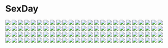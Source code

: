 # SexDay
![](https://konachan.com/image/728dd239002323d2a6b4228b9420e085/Konachan.com%20-%2031566%20blue_eyes%20blush%20breasts%20censored%20cum%20favorite%20game_cg%20gray_hair%20happy_margaret%21%20kokonoka%20navel%20nipples%20rindou_saki%20sex%20spread_legs.jpg)
![](https://konachan.com/jpeg/b551f3aea080ed22838621c76726e708/Konachan.com%20-%20126524%20blue_hair%20d%40i%20hat%20red_eyes%20remilia_scarlet%20short_hair%20touhou%20vampire%20wings.jpg)
![](https://konachan.com/jpeg/4378443275bcb25777387faf8e50812c/Konachan.com%20-%20129464%20ass%20ginko_%28nico%29%20katana%20konpaku_youmu%20moon%20myon%20night%20panties%20skirt%20sword%20thighhighs%20touhou%20underwear%20upskirt%20weapon.jpg)
![](https://konachan.com/image/80ac1c19a577ee5d12b8f05d351397a2/Konachan.com%20-%20186446%20barefoot%20japanese_clothes%20loli%20lzh%20sukuna_shinmyoumaru%20touhou.jpg)
![](https://konachan.com/jpeg/61962b6dbc7da16a6b59e2d7601447e5/Konachan.com%20-%20307616%20azur_lane%20black_hair%20breast_hold%20breasts%20cleavage%20enka_%28bcat%29%20fan%20horns%20japanese_clothes%20kimono%20long_hair%20pantyhose%20transparent%20yellow_eyes.jpg)
![](https://konachan.com/image/dcf7ee52b0819e4ed5e840b92109e9ad/Konachan.com%20-%2023441%20chii%20chobits%20clamp%20elda.jpg)
![](https://konachan.com/image/e0272cac431f93dad3d39705ca586a06/Konachan.com%20-%20183660%20bicolored_eyes%20black_hair%20breasts%20cleavage%20date_a_live%20no_bra%20nyantype%20panties%20scan%20thighhighs%20tokisaki_kurumi%20twintails%20underwear.jpg)
![](https://konachan.com/jpeg/ac83b77eaef00a6f066c66289ddfbb4e/Konachan.com%20-%20180098%20blue_hair%20bow%20dress%20game_cg%20hexenhaus%20himeyanagi_sara%20hug%20iroha_%28unyun%29%20long_hair%20panties%20purple_eyes%20thighhighs%20underwear.jpg)
![](https://konachan.com/jpeg/d52faf9aabe663ea33094a01f313a696/Konachan.com%20-%20181813%20amakura%20ass%20bloomers%20erect_nipples%20game_cg%20kouduki_haruka%20nishinomiya_yuuri%20root_nuko%20sky%20umisora_no_fragments.jpg)
![](https://konachan.com/jpeg/af108d364e063bf2e45d6f541461f094/Konachan.com%20-%20287421%20asa_project%20ass%20bikini%20blush%20breasts%20brown_hair%20game_cg%20green_eyes%20izumi_konatsu%20short_hair%20sideboob%20swimsuit%20tagme_%28artist%29%20topless%20wet%20wink.jpg)
![](https://konachan.com/image/42231d453deca5f5c5c42f2ea2f2d550/Konachan.com%20-%2086526%20bath%20bathtub%20hirasawa_ui%20kiss%20k-on%21%20nude.jpg)
![](https://konachan.com/jpeg/41350b206523310de6648e8058038d58/Konachan.com%20-%2098293%20domco%20headphones%20kagamine_len%20kagamine_rin%20len_append%20male%20rin_append%20vocaloid.jpg)
![](https://konachan.com/jpeg/bd8927e54d6506f9dec6de479d4cf280/Konachan.com%20-%2088698%20monochrome%20tengen_toppa_gurren_lagann%20yoko_littner.jpg)
![](https://konachan.com/image/f8a49ba0d93f861393ccd74115227a17/Konachan.com%20-%20240038%20bicycle%20bike_shorts%20black_hair%20blue_eyes%20building%20city%20glasses%20original%20pink_eyes%20ponytail%20scenic%20short_hair%20shorts%20stairs%20sunglasses%20tienao%20tree.jpg)
![](https://konachan.com/jpeg/cd8204dc53e2b920ab0b17e80b4c7343/Konachan.com%20-%20222365%20aqua_hair%20colorful_aquarium%20fuyuzuki_gato%20hatsune_miku%20long_hair%20skirt%20thighhighs%20twintails%20vocaloid.jpg)
![](https://konachan.com/image/84767229c7e1c82a295826cd7632e1bd/Konachan.com%20-%20286588%20anus%20blush%20breasts%20brown_eyes%20brown_hair%20cian_yo%20condom%20d.va%20food%20hat%20long_hair%20mecha%20mechagirl%20navel%20nipples%20overwatch%20penis%20pubic_hair%20pussy%20tears.jpg)
![](https://konachan.com/image/51910d000dabaec49e24057d259431a1/Konachan.com%20-%2017097%20aika_s_granzchesta%20akira_e_ferrari%20alice_carroll%20alicia_florence%20aria%20aria_pokoteng%20athena_glory%20hime_m_granzchesta%20maa%20mizunashi_akari.jpg)
![](https://konachan.com/jpeg/2c8e1a99351ca865a8dfab6764b40d6d/Konachan.com%20-%20303980%20apron%20blue_eyes%20blush%20brown_hair%20catgirl%20garter_belt%20headdress%20loli%20maid%20original%20stockings%20tail%20tokenbox%20twintails%20waitress%20white%20wristwear.jpg)
![](https://konachan.com/jpeg/fe97d47255730d6dfd1f4250cd4c67ac/Konachan.com%20-%20234708%202girls%20aqua_eyes%20autumn%20bikini%20blush%20breasts%20brown_hair%20cameltoe%20cleavage%20futaba_chisa%20game_cg%20long_hair%20lovematic%20peko%20swimsuit%20tree%20twintails.jpg)
![](https://konachan.com/image/27be2e56a10d1884a5a08697747e2ca1/Konachan.com%20-%20290553%20admiral_hipper_%28azur_lane%29%20anthropomorphism%20azur_lane%20blonde_hair%20doitsu_no_kagaku%20flowers%20green_eyes%20long_hair.jpg)
![](https://konachan.com/image/5879e72048012c11dad27279bd42c50c/Konachan.com%20-%2016103%20mikeou%20minakami_shirayuki%20sister_princess.jpg)
![](https://konachan.com/jpeg/c1dcc5134b9fa31c4ebf42de73a07f4c/Konachan.com%20-%2093285%20gachapoid%20green_eyes%20monochrome%20ruu%20vocaloid.jpg)
![](https://konachan.com/image/10719c72dffd1c796ec03807851d1ddf/Konachan.com%20-%2087139%20asami_%28undoundo%29%20boots%20brown_hair%20meiko%20short_hair%20skirt%20vocaloid.jpg)
![](https://konachan.com/image/b9d15ed1d716b796330333e987cd6759/Konachan.com%20-%20284292%20barefoot%20black_eyes%20bra%20breasts%20brown_hair%20cleavage%20dress%20ono_itaru%20original%20short_hair%20underwear.jpg)
![](https://konachan.com/jpeg/41c2efd1e97dd314bc36a961f7e82133/Konachan.com%20-%20281430%20anthropomorphism%20glasses%20kantai_collection%20long_hair%20makigumo_%28kancolle%29%20ojipon%20pink_hair%20skirt%20yellow_eyes.jpg)
![](https://konachan.com/image/0f313c3fe0f09b27ecea2d30bff270de/Konachan.com%20-%2070041%20blonde_hair%20caffein%20dark%20headphones%20kagamine_len%20kagamine_rin%20male%20polychromatic%20short_hair%20vocaloid%20yellow_eyes.jpg)
![](https://konachan.com/image/dd8aaae74775b582a07d14c3cba48f64/Konachan.com%20-%20202905%20asami_asami%20ashiya_suzuka%20ass%20bra%20breasts%20brown_hair%20cleavage%20hibiki_works%20open_shirt%20panties%20ponytail%20pretty_x_cation_2%20school_uniform%20underwear.jpg)
![](https://konachan.com/image/3f228619e2db31892e4ed7f8973a300c/Konachan.com%20-%20123141%20amaha_miu%20animal%20animal_ears%20book%20boots%20bow%20cat%20christmas%20fuyouchu%20headband%20purple_hair%20red_eyes%20ribbons%20skirt%20stars%20thighhighs%20wings.jpg)
![](https://konachan.com/jpeg/2ff9b784ff581a42308c82a9d22151fc/Konachan.com%20-%20302941%20animal_ears%20bell%20bikini%20bow%20breast_hold%20bubbles%20catgirl%20fate_%28series%29%20gradient%20maid%20pink_hair%20purple_eyes%20short_hair%20swimsuit%20tail%20thighhighs%20waifu2x.jpg)
![](https://konachan.com/image/24d4fc20e39784a5bccedcbdb95dae58/Konachan.com%20-%2018583%20planetarian%20reverie.jpg)
![](https://konachan.com/image/4e685cb902d2932d5da4e39d69d397b2/Konachan.com%20-%20231870%20amatsukaze_%28kancolle%29%20anthropomorphism%20blush%20bow%20bra%20breasts%20gray_hair%20kantai_collection%20long_hair%20navel%20panties%20sunsuke%20underwear%20yellow_eyes.jpg)
![](https://konachan.com/image/3825ad354c751891dfeb49532e094b55/Konachan.com%20-%20203214%20aircraft%20all_male%20angel31424%20animal%20bird%20blue_eyes%20boots%20building%20city%20gloves%20hat%20leaves%20male%20original%20red_hair%20scarf%20scenic%20signed%20sky.jpg)
![](https://konachan.com/jpeg/a97671cb7fddce060241b804bc5bc3d3/Konachan.com%20-%20273461%20breasts%20game_cg%20gray_eyes%20gray_hair%20long_hair%20nipples%20penis%20pointed_ears%20pussy%20ruutsu_rispetz%20sex%20spread_legs%20tagme_%28artist%29%20thighhighs%20uncensored.jpg)
![](https://konachan.com/jpeg/122b1d294bc278e3e58290aa908fc102/Konachan.com%20-%20119890%20black_hair%20breasts%20game_cg%20ino%20nipples%20nude%20sister_scheme_2%20yanagawa_misaki.jpg)
![](https://konachan.com/image/09c52f1f2804c7e718341c7ebf00fe4a/Konachan.com%20-%20234823%202girls%20black_hair%20brown_eyes%20brown_hair%20cait%20cake%20dress%20food%20hirasawa_yui%20k-on%21%20long_hair%20nakano_azusa%20short_hair%20shoujo_ai%20twintails%20white.jpg)
![](https://konachan.com/jpeg/16dcacde3047181f8178803c239c5b21/Konachan.com%20-%20259272%20blonde_hair%20blush%20bow%20breasts%20chrono_clock%20game_cg%20green_eyes%20headdress%20long_hair%20nipples%20no_bra%20purple_software%20tsukimori_hiro%20twintails.jpg)
![](https://konachan.com/image/ecef91be4be7050234c41e24500d4964/Konachan.com%20-%20298431%20a.x.%20beach%20breasts%20brown_eyes%20brown_hair%20cleavage%20drink%20erect_nipples%20navel%20no_bra%20original%20short_hair%20shorts%20tan_lines.jpg)
![](https://konachan.com/jpeg/e232da45da7ea9ea83a84a07aabdc4e5/Konachan.com%20-%20193392%20blush%20bra%20brown_eyes%20game_cg%20gray_hair%20long_hair%20lumine_senstia%20panties%20rosebleu%20sekai_wo_sukuu_dake_no_kantan_na_oshigoto%20underwear%20undressing.jpg)
![](https://konachan.com/jpeg/512447ccde08811f315333166c1f7227/Konachan.com%20-%2041662%20close%20kanzaki_kaori%20long_hair%20purple_eyes%20purple_hair%20to_aru_majutsu_no_index%20transparent%20vector.jpg)
![](https://konachan.com/image/95e86f1cfe3dc7cdaccc8e682cc283d6/Konachan.com%20-%2061945%20hatsune_miku%20vocaloid.jpg)
![](https://konachan.com/image/e2baa3e99d685fd9023decbc20500196/Konachan.com%20-%2044285%20aika_s_granzchesta%20aria%20silhouette.gif)
![](https://konachan.com/jpeg/5707454338c20e547508648f9c149096/Konachan.com%20-%2080713%20bikini%20megurine_luka%20sky%20swimsuit%20vocaloid.jpg)
![](https://konachan.com/image/0479bbb21d02eed7033e3267e9781788/Konachan.com%20-%20114105%20all_male%20alois_trancy%20blonde_hair%20crossover%20kuroshitsuji%20male%20pandora_hearts%20vincent_nightray.jpg)
![](https://konachan.com/image/61fec0a75c352d0db9fa8de5b5dbeb44/Konachan.com%20-%2041471%20curly_brace%20doukutsu_monogatari%20underboob.jpg)
![](https://konachan.com/image/d1c35b6c371e828a5e4dbbfc4ffb1d82/Konachan.com%20-%20284980%20ayatsuki_sugure%20black_hair%20clouds%20flowers%20original%20rain%20red_eyes%20school_uniform%20short_hair%20sky%20umbrella%20water%20wristwear.jpg)
![](https://konachan.com/image/527f9a89b03487bc3b8b51d50927b9ca/Konachan.com%20-%20194960%20aqua_hair%20black_hair%20blush%20bra%20breasts%20green_eyes%20kick%20kyodairobo%20loli%20long_hair%20male%20nipples%20panties%20short_hair%20thighhighs%20topless%20underwear.jpg)
![](https://konachan.com/jpeg/de751ef724cad8e7349e851232a0520e/Konachan.com%20-%20134896%20alictia_bright%20game_cg%20hyouka_no_mau_sora_ni%20rosebleu%20tagme_%28artist%29.jpg)
![](https://konachan.com/jpeg/9d0785b41c3a0c3d18169721bf724152/Konachan.com%20-%20131754%20%26_sora_no_mukou_de_sakimasu_you_ni%20akatsuki-works%20game_cg%20renjou_yae%20saeki_hokuto.jpg)
![](https://konachan.com/jpeg/4f474185a6d03081b8d18a8149bc01f7/Konachan.com%20-%20174226%20bath%20breasts%20fang%20game_cg%20happoubi_jin%20long_hair%20nipples%20nude%20omega_star%20penis%20pussy%20red_eyes%20sex%20twintails%20uncensored%20vampire%20wet%20white_hair.jpg)
![](https://konachan.com/jpeg/911c02cac0a6fa77feb3d3e089572038/Konachan.com%20-%20186811%20armor%20black_hair%20green_hair%20gun%20gun_gale_online%20lightsaber%20long_hair%20male%20pink_eyes%20scarf%20shinon_%28sao%29%20short_hair%20sword%20swordsouls%20weapon.jpg)
![](https://konachan.com/image/dc5f298fcaadc4efeacd978e80bdc4ff/Konachan.com%20-%20161005%20blue_eyes%20blue_hair%20book%20glasses%20saine_%28artist%29%20vocaloid.jpg)
![](https://konachan.com/jpeg/9c611c76340d8fe46ae38f8ed5f29474/Konachan.com%20-%20182801%20alcot%20blonde_hair%20blue_eyes%20blue_hair%20blush%20chibi%20dress%20grass%20gray_hair%20green_eyes%20long_hair%20red_eyes%20red_hair%20short_hair%20thighhighs%20twins%20twintails.jpg)
![](https://konachan.com/image/1174cf108da4d87348cdd831afca5dc2/Konachan.com%20-%20302557%20aqua_eyes%20aqua_hair%20feathers%20hatsune_miku%20iyokamioto%20long_hair%20ribbons%20skirt%20thighhighs%20twintails%20vocaloid.jpg)
![](https://konachan.com/jpeg/f2acccefc4bd750228bd5ebafecad44a/Konachan.com%20-%20223443%20ass%20barefoot%20bed%20blush%20breasts%20brown_hair%20game_cg%20green_eyes%20long_hair%20nipples%20nude%20pussy%20ribbons%20sakura_dungeon%20uncensored%20wanaca%20winged_cloud.jpg)
![](https://konachan.com/image/f65030ce6094decca76566555d59f3dd/Konachan.com%20-%20221797%20hinanawi_tenshi%20misoni_comi%20touhou.jpg)
![](https://konachan.com/image/4a08e0789a33e8bf2ee29e66bf3b3314/Konachan.com%20-%20290726%20ayase_arisa%20blonde_hair%20bow%20brown_hair%20building%20green_eyes%20kousaka_honoka%20kousaka_yukiho%20long_hair%20school_uniform%20shamakho%20short_hair%20signed%20tree.jpg)
![](https://konachan.com/image/3fe20dba121083df11fc2a56b35f13c4/Konachan.com%20-%2031626%20black_hair%20blonde_hair%20blue_eyes%20blue_hair%20blush%20favorite%20game_cg%20gray_hair%20kokonoka%20minahase_karin%20red_hair%20rindou_saki%20skirt%20yellow_eyes.jpg)
![](https://konachan.com/jpeg/fb2e0efc8fcaba8dedf76d6cefdfed09/Konachan.com%20-%20110261%20akaito%20all_male%20ayo%20kaito%20male%20vocaloid.jpg)
![](https://konachan.com/image/f67c8226bb159c468fd30ceb324e19d1/Konachan.com%20-%20260804%20anthropomorphism%20boots%20braids%20collar%20dress%20fang%20gloves%20horns%20long_hair%20magic%20original%20red_eyes%20red_hair%20zuho_%28vega%29.jpg)
![](https://konachan.com/image/cf7c5112ea05e52a99578de91915702f/Konachan.com%20-%2060301%20alice_in_wonderland%20kagamine_len%20kagamine_rin%20male%20parody%20vocaloid.jpg)
![](https://konachan.com/image/4d40249f030f52688e38c516d99556f0/Konachan.com%20-%2013470%20angel_rabbie%20angelic_serenade%20bicolored_eyes%20lasty_farson%20naruse_chisato.jpg)
![](https://konachan.com/jpeg/dba436b48c4b9cedb55a185a77c9aa45/Konachan.com%20-%20233200%20blonde_hair%20building%20clouds%20grass%20hat%20miso_pan%20moriya_suwako%20ribbons%20ruins%20scenic%20short_hair%20sky%20touhou.jpg)
![](https://konachan.com/image/f32f2ff067a08784b6c12b73f620362a/Konachan.com%20-%20191931%20apple%20blush%20food%20free%21%20fruit%20hoodie%20male%20matsuoka_gou%20matsuoka_rin%20orange_eyes%20red_hair%20rito453.jpg)
![](https://konachan.com/image/276127c793c58d7b34382c21b01bb42a/Konachan.com%20-%20145426%20ass%20black_hair%20breasts%20irohasu%20japanese_clothes%20kimono%20nipples%20oda_nobuna_no_yabou%20penis%20purple_eyes%20sagara_yoshiharu%20uncensored.jpg)
![](https://konachan.com/image/eb0dbd632371c1c80f5752da410b5ab1/Konachan.com%20-%2061473%20kagamine_len%20kagamine_rin%20katana%20male%20polychromatic%20smoking%20sword%20vocaloid%20weapon.jpg)
![](https://konachan.com/image/5607fc2f0aa33de9de03c431629dbbce/Konachan.com%20-%20141840%20blue_eyes%20blue_hair%20clouds%20japanese_clothes%20kneehighs%20kochiya_sanae%20long_hair%20miko%20navel%20nodata%20sarashi%20skirt%20sky%20touhou%20train%20underwear%20windmill.jpg)
![](https://konachan.com/jpeg/1f64b1bcc5b374e2cbda92c3c6d5a2d3/Konachan.com%20-%20168948%20blue_eyes%20blush%20braids%20breast_grab%20dress%20game_cg%20girls_be_ambitious%21%20headband%20long_hair%20mtu%20necklace%20pink_hair%20score%20yuzuki_fuuka.jpg)
![](https://konachan.com/image/20bc630242f25a49bccc983789563d85/Konachan.com%20-%20257630%20animal_ears%20ass%20bed%20bell%20bikini%20blue_hair%20dress%20foxgirl%20gloves%20long_hair%20mitsugi%20navel%20pink_eyes%20purple_hair%20ribbons%20swimsuit%20tail%20thighhighs.jpg)
![](https://konachan.com/jpeg/3b61e8e18691d06e023037a74b246aeb/Konachan.com%20-%20209179%20blazblue%20blue_eyes%20blush%20book%20breasts%20cleavage%20dalian%20disgaea%20etna%20futurama%20gag%20gloves%20parody%20ponytail%20red_eyes%20red_hair%20sankarea%20tail%20vert%20wings.jpg)
![](https://konachan.com/jpeg/480b1a67f79b1d82a9f82c4d08b25fcf/Konachan.com%20-%20128129%20animal_ears%20bunny_ears%20bunnygirl%20gun%20konpaku_youmu%20purple_eyes%20purple_hair%20school_swimsuit%20shokkin%20short_hair%20swimsuit%20tail%20tears%20touhou%20water%20weapon.jpg)
![](https://konachan.com/image/7dee9737767688c0f9e57c2444c5a68d/Konachan.com%20-%208390%20black_hair%20blue_eyes%20flowers%20gothic%20long_hair%20wedding_attire.jpg)
![](https://konachan.com/jpeg/b05003fcc339ede14e9566ce72c15212/Konachan.com%20-%20118117%20building%20clouds%20feitie%20hatsune_miku%20japanese_clothes%20scenic%20sky%20sunset%20vocaloid.jpg)
![](https://konachan.com/image/ac86329548970cb6b3da2d7b575622c2/Konachan.com%20-%20198322%20aqua_eyes%20brown_hair%20elbow_gloves%20garter_belt%20gloves%20hat%20idolmaster%20idolmaster_cinderella_girls%20jjune%20long_hair%20shibuya_rin%20signed%20stockings.jpg)
![](https://konachan.com/jpeg/d4e4f1aea76379f9b3603db06d57bb24/Konachan.com%20-%20262031%20airy.i.ray%20boots%20hatsune_miku%20vocaloid.jpg)
![](https://konachan.com/image/c2a8d29dfa08259d0cf2f7cb2b978537/Konachan.com%20-%208388%20blue_eyes%20chinese_clothes%20chinese_dress%20choker%20long_hair%20mabinogi%20nao%20staff%20thighhighs%20twintails%20white_hair.jpg)
![](https://konachan.com/jpeg/d2a4434dcfb16e43347c2d040233af4c/Konachan.com%20-%20177588%20kill_la_kill%20kiryuin_satsuki%20matoi_ryuuko%20%28tat%29.jpg)
![](https://konachan.com/image/879137201551e03293fb3f20caac0dcf/Konachan.com%20-%20220253%20cigarette%20dress%20elbow_gloves%20glasses%20gloves%20group%20haruno_sakura%20male%20naruto%20oba-min%20suit%20sunglasses%20tie%20uchiha_sarada%20uchiha_sasuke%20uzumaki_boruto.jpg)
![](https://konachan.com/image/9c09c81ff5a6fee27efd7933011b69bc/Konachan.com%20-%20274100%20anthropomorphism%20black_hair%20brown_eyes%20brown_hair%20building%20girls_frontline%20gloves%20group%20gun%20hat%20long_hair%20paper8804%20ruins%20skirt%20weapon%20white_hair.jpg)
![](https://konachan.com/jpeg/138771dda43cd9f55726732cda56c1e0/Konachan.com%20-%2059485%20akiyama_mio%20animal_ears%20catgirl%20fujima_takuya%20hirasawa_yui%20k-on%21%20kotobuki_tsumugi%20nakano_azusa%20panties%20scan%20tail%20tainaka_ritsu%20underwear.jpg)
![](https://konachan.com/image/eaf881db164e179301ce13df6d291a15/Konachan.com%20-%20152595%20aqua_eyes%20close%20hatsune_miku%20page%20snow%20vocaloid.jpg)
![](https://konachan.com/jpeg/e3df01c31724535de0a0c6f6f3ce7405/Konachan.com%20-%20277037%20apron%20aqua_eyes%20azur_lane%20blue_eyes%20blush%20braids%20breasts%20cleavage%20clouds%20collar%20dress%20gray_hair%20headdress%20long_hair%20maid%20sky%20umbrella%20wristwear.jpg)
![](https://konachan.com/image/1123987af7a4e05ff39b180f00cde56f/Konachan.com%20-%2063471%20blush%20brown_eyes%20censored%20favorite%20game_cg%20hoshizora_no_memoria%20penis%20red_hair%20tagme.jpg)
![](https://konachan.com/image/271d6d005aed2af54f550b7987d090f5/Konachan.com%20-%20112486%20akemi_homura%20black_hair%20blue_eyes%20gun%20mahou_shoujo_madoka_magica%20school_uniform%20weapon%20youkann00.jpg)
![](https://konachan.com/jpeg/1954198cc5e1a1365f628daf53bce090/Konachan.com%20-%20254294%20aqua_eyes%20blush%20breasts%20brown_hair%20censored%20clouds%20elbow_gloves%20game_cg%20gloves%20long_hair%20nopan%20ponytail%20pussy%20skirt%20sky%20splush_wave%20thighhighs%20upskirt.jpg)
![](https://konachan.com/image/cc123f3b04df6ef25bc5bdc11fd33330/Konachan.com%20-%206466%20blue_hair%20food%20narukaze_minamo%20school_uniform%20twintails%20wind%3A_a_breath_of_heart.jpg)
![](https://konachan.com/image/5587b5ca89984b204ccdc5cfd55201e7/Konachan.com%20-%20141844%202girls%20boots%20brown_hair%20doku_hebi%20futami_ami%20futami_mami%20gloves%20gun%20headphones%20idolmaster%20ponytail%20short_hair%20shorts%20thighhighs%20twins%20weapon.jpg)
![](https://konachan.com/image/d08670141d28cf81aacfdf8e035a1fad/Konachan.com%20-%2033873%20ass%20glasses%20read_or_die%20sumiregawa_nenene.jpg)
![](https://konachan.com/image/a1c95afcb0c5cf0a564e7bad42c165da/Konachan.com%20-%2059364%20animal_ears%20ayanami_rei%20bikini%20makinami_mari_illustrious%20neon_genesis_evangelion%20soryu_asuka_langley%20swimsuit.jpg)
![](https://konachan.com/image/eee0d2567337b17a54308513f465d1d1/Konachan.com%20-%206895%20hatsune_miku%20thighhighs%20twintails%20vocaloid.jpg)
![](https://konachan.com/jpeg/42147136f3c96322af94d1e7f76b67ca/Konachan.com%20-%20188024%20amano_misa%20bed%20black_hair%20blush%20breasts%20censored%20game_cg%20long_hair%20nipples%20nude%20penis%20red_eyes%20sex%20spread_legs%20yuuki_rika.jpg)
![](https://konachan.com/image/0f05939d869235337c3aa7d312575e2d/Konachan.com%20-%20267431%202girls%20ass%20black_hair%20brown_hair%20cameltoe%20clouds%20green_eyes%20original%20rezi%20school_swimsuit%20short_hair%20sky%20swimsuit%20umbrella.jpg)
![](https://konachan.com/jpeg/b8a789c19eb40b35d07d31782233bffe/Konachan.com%20-%20301570%20azur_lane%20beach%20bikini%20blush%20breasts%20brown_hair%20clouds%20erect_nipples%20haruka_poi%20hat%20long_hair%20red_eyes%20signed%20sky%20swimsuit%20twintails%20water%20wet.jpg)
![](https://konachan.com/jpeg/6aa7a7c39eeae0fab8528729739149c0/Konachan.com%20-%20112119%20all_male%20food%20game_cg%20huke%20ice_cream%20male%20steins%3Bgate%20trap%20urushibara_ruka.jpg)
![](https://konachan.com/image/2166c28f22c644fb43b6fd5e2c6e8f86/Konachan.com%20-%20304838%20aoi_sakurako%20katana%20original%20ponytail%20sword%20weapon.jpg)
![](https://konachan.com/jpeg/513c82125089fba216f175958bb16883/Konachan.com%20-%20238299%20chain%20dress%20dyolf%20fate_%28series%29%20fate_stay_night%20long_hair%20purple_eyes%20purple_hair%20rider%20thighhighs%20watermark%20weapon.jpg)
![](https://konachan.com/jpeg/d5ae41a633385aa37192e218829ecaa9/Konachan.com%20-%20184923%20animal%20bandage%20monkeyyan%20original%20signed%20tiger%20white_hair%20yellow_eyes.jpg)
![](https://konachan.com/image/61c13b13275dccaaa4582f24e417cc64/Konachan.com%20-%20233564%20inubouzaki_fuu%20inubouzaki_itsuki%20loli%20miyoshi_karin%20nogi_sonoko%20tagme_%28artist%29%20tougou_mimori%20yuuki_yuuna%20yuuki_yuuna_wa_yuusha_de_aru.jpg)
![](https://konachan.com/image/0b3fb941d639cb4ff7a6f485aa30d694/Konachan.com%20-%20175034%20food%20fruit%20hoodie%20long_hair%20purple_eyes%20purple_hair%20renge_%282798537%29%20strawberry%20twintails%20vocaloid%20voiceroid%20yuzuki_yukari.jpg)
![](https://konachan.com/image/d078df2df03647137a8ae170f574472c/Konachan.com%20-%2010508%20bikini%20glasses%20swimsuit%20tagme%20topless.jpg)
![](https://konachan.com/image/5bc8156bc74c2223306683cd5abaaf2b/Konachan.com%20-%20179525%20aqua_hair%20breasts%20cleavage%20dress%20hatsune_miku%20headphones%20long_hair%20poker-face-008%20twintails%20vocaloid%20water%20wet.jpg)
